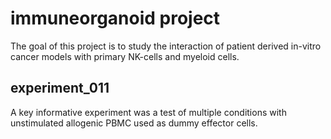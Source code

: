 # immuneorganoid project
The goal of this project is to study the interaction of patient derived in-vitro cancer models with primary NK-cells and myeloid cells.

## experiment_011
A key informative experiment was a test of multiple conditions with unstimulated allogenic PBMC used as dummy effector cells. 
